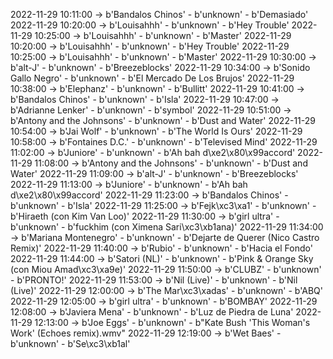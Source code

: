2022-11-29 10:11:00 -> b'Bandalos Chinos' - b'unknown' - b'Demasiado'
2022-11-29 10:20:00 -> b'Louisahhh' - b'unknown' - b'Hey Trouble'
2022-11-29 10:25:00 -> b'Louisahhh' - b'unknown' - b'Master'
2022-11-29 10:20:00 -> b'Louisahhh' - b'unknown' - b'Hey Trouble'
2022-11-29 10:25:00 -> b'Louisahhh' - b'unknown' - b'Master'
2022-11-29 10:30:00 -> b'alt-J' - b'unknown' - b'Breezeblocks'
2022-11-29 10:34:00 -> b'Sonido Gallo Negro' - b'unknown' - b'El Mercado De Los Brujos'
2022-11-29 10:38:00 -> b'Elephanz' - b'unknown' - b'Bullitt'
2022-11-29 10:41:00 -> b'Bandalos Chinos' - b'unknown' - b'Isla'
2022-11-29 10:47:00 -> b'Adrianne Lenker' - b'unknown' - b'symbol'
2022-11-29 10:51:00 -> b'Antony and the Johnsons' - b'unknown' - b'Dust and Water'
2022-11-29 10:54:00 -> b'Jai Wolf' - b'unknown' - b'The World Is Ours'
2022-11-29 10:58:00 -> b'Fontaines D.C.' - b'unknown' - b'Televised Mind'
2022-11-29 11:02:00 -> b'Juniore' - b'unknown' - b'Ah bah d\xe2\x80\x99accord'
2022-11-29 11:08:00 -> b'Antony and the Johnsons' - b'unknown' - b'Dust and Water'
2022-11-29 11:09:00 -> b'alt-J' - b'unknown' - b'Breezeblocks'
2022-11-29 11:13:00 -> b'Juniore' - b'unknown' - b'Ah bah d\xe2\x80\x99accord'
2022-11-29 11:23:00 -> b'Bandalos Chinos' - b'unknown' - b'Isla'
2022-11-29 11:25:00 -> b'Fejk\xc3\xa1' - b'unknown' - b'Hiraeth (con Kim Van Loo)'
2022-11-29 11:30:00 -> b'girl ultra' - b'unknown' - b'fuckhim (con Ximena Sari\xc3\xb1ana)'
2022-11-29 11:34:00 -> b'Mariana Montenegro' - b'unknown' - b'Dejarte de Querer (Nico Castro Remix)'
2022-11-29 11:40:00 -> b'Rubio' - b'unknown' - b'Hacia el Fondo'
2022-11-29 11:44:00 -> b'Satori (NL)' - b'unknown' - b'Pink & Orange Sky (con Miou Amad\xc3\xa9e)'
2022-11-29 11:50:00 -> b'CLUBZ' - b'unknown' - b'PRONTO!'
2022-11-29 11:53:00 -> b'Nil (Live)' - b'unknown' - b'Nil (Live)'
2022-11-29 12:00:00 -> b'The Mar\xc3\xadas' - b'unknown' - b'ABQ'
2022-11-29 12:05:00 -> b'girl ultra' - b'unknown' - b'BOMBAY'
2022-11-29 12:08:00 -> b'Javiera Mena' - b'unknown' - b'Luz de Piedra de Luna'
2022-11-29 12:13:00 -> b'Joe Eggs' - b'unknown' - b"Kate Bush 'This Woman's Work' (Echoes remix).wmv"
2022-11-29 12:19:00 -> b'Wet Baes' - b'unknown' - b'Se\xc3\xb1al'
